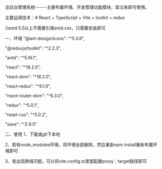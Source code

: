 总后台管理系统------主要布置环境、开发管理功能模块，拿过来即可使用。

主要运用技术：# React + TypeScript + Vite + toolkit + redux 

//antd 5.5以上不需要引用antd.css，只需要安装即可

一、环境
"@ant-design/icons": "^5.3.6",

"@reduxjs/toolkit": "^2.2.3",

"antd": "^5.16.1",

"react": "^18.2.0",

"react-dom": "^18.2.0",

"react-redux": "^9.1.0",

"react-router-dom": "^6.3.0",

"redux": "^5.0.1",

"reset-css": "^5.0.2",

"save": "^2.9.0"

二、使用
1、下载或git下本地

2、若有node_modules环境，将环境全部删除，然后重新npm install重新布置环境即可

3、若出现跨域问题，可以将vite.config.ts里面配置proxy：target路径即可




